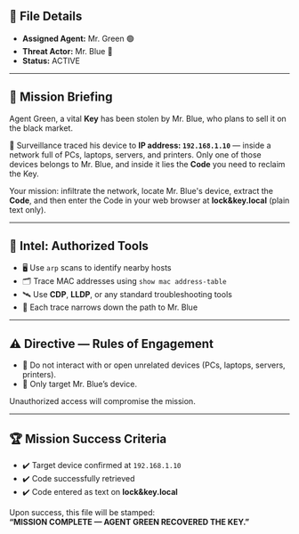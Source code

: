 
## 📂 File Details  
- **Assigned Agent:** Mr. Green 🟢  
- **Threat Actor:** Mr. Blue 🔵  
- **Status:** ACTIVE  

---

## 📜 Mission Briefing  
Agent Green, a vital **Key** has been stolen by Mr. Blue, who plans to sell it on the black market.  

📡 Surveillance traced his device to **IP address: `192.168.1.10`** — inside a network full of PCs, laptops, servers, and printers. Only one of those devices belongs to Mr. Blue, and inside it lies the **Code** you need to reclaim the Key.  

Your mission: infiltrate the network, locate Mr. Blue's device, extract the **Code**, and then enter the Code in your web browser at **lock&key.local** (plain text only).  

---

## 🔐 Intel: Authorized Tools  
- 🖥️ Use `arp` scans to identify nearby hosts  
- 🗂️ Trace MAC addresses using `show mac address-table`  
- 🛰️ Use **CDP**, **LLDP**, or any standard troubleshooting tools  
- 🧭 Each trace narrows down the path to Mr. Blue  

---

## ⚠️ Directive — Rules of Engagement  
- 🚷 Do not interact with or open unrelated devices (PCs, laptops, servers, printers).  
- 🎯 Only target Mr. Blue’s device.  

Unauthorized access will compromise the mission.  

---

## 🏆 Mission Success Criteria  
- ✔️ Target device confirmed at `192.168.1.10`  
- ✔️ Code successfully retrieved  
- ✔️ Code entered as text on **lock&key.local**  

Upon success, this file will be stamped:  
**“MISSION COMPLETE — AGENT GREEN RECOVERED THE KEY.”**  

